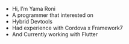 - Hi, I’m Yama Roni
- A programmer that interested on 
- Hybrid Devtools
- Had experience with Cordova x Framework7
- And Currently working with Flutter

